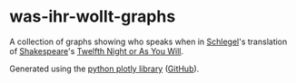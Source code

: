 # was-ihr-wollt-graphs

A collection of graphs showing who speaks when in [Schlegel](https://de.wikipedia.org/wiki/August_Wilhelm_Schlegel)'s translation of [Shakespeare](https://en.wikipedia.org/wiki/William_Shakespeare)'s [Twelfth Night or As You Will](https://en.wikipedia.org/wiki/Twelfth_Night).

Generated using the [python plotly library](https://plotly.com/python/) ([GitHub](https://github.com/plotly/plotly.py)).
